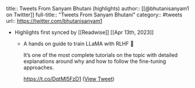 title:: Tweets From Sanyam Bhutani (highlights)
author:: [[@bhutanisanyam1 on Twitter]]
full-title:: "Tweets From Sanyam Bhutani"
category:: #tweets
url:: https://twitter.com/bhutanisanyam1

- Highlights first synced by [[Readwise]] [[Apr 13th, 2023]]
	- A hands on guide to train LLaMA with RLHF 🤗 
	  
	  It’s one of the most complete tutorials on the topic with detailed explanations around why and how to follow the fine-tuning approaches.
	  
	  https://t.co/DqtMl5FzD1 ([View Tweet](https://twitter.com/bhutanisanyam1/status/1644167200121708545))